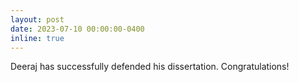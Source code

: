 ```yaml
---
layout: post
date: 2023-07-10 00:00:00-0400
inline: true
---
```


Deeraj has successfully defended his dissertation. Congratulations!
